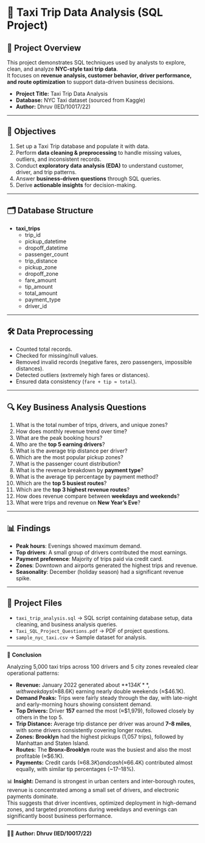 # 🚖 Taxi Trip Data Analysis (SQL Project)

## 📌 Project Overview
This project demonstrates SQL techniques used by analysts to explore, clean, and analyze **NYC-style taxi trip data**.  
It focuses on **revenue analysis, customer behavior, driver performance, and route optimization** to support data-driven business decisions.

- **Project Title:** Taxi Trip Data Analysis  
- **Database:** NYC Taxi dataset (sourced from Kaggle)  
- **Author:** Dhruv (IED/10017/22)  

---

## 🎯 Objectives
1. Set up a Taxi Trip database and populate it with data.  
2. Perform **data cleaning & preprocessing** to handle missing values, outliers, and inconsistent records.  
3. Conduct **exploratory data analysis (EDA)** to understand customer, driver, and trip patterns.  
4. Answer **business-driven questions** through SQL queries.  
5. Derive **actionable insights** for decision-making.  

---

## 🗂 Database Structure
- **taxi_trips**  
  - trip_id  
  - pickup_datetime  
  - dropoff_datetime  
  - passenger_count  
  - trip_distance  
  - pickup_zone  
  - dropoff_zone  
  - fare_amount  
  - tip_amount  
  - total_amount  
  - payment_type  
  - driver_id  

---

## 🛠 Data Preprocessing
- Counted total records.  
- Checked for missing/null values.  
- Removed invalid records (negative fares, zero passengers, impossible distances).  
- Detected outliers (extremely high fares or distances).  
- Ensured data consistency (`fare + tip ≈ total`).  

---

## 🔍 Key Business Analysis Questions
1. What is the total number of trips, drivers, and unique zones?  
2. How does monthly revenue trend over time?  
3. What are the peak booking hours?  
4. Who are the **top 5 earning drivers**?  
5. What is the average trip distance per driver?  
6. Which are the most popular pickup zones?  
7. What is the passenger count distribution?  
8. What is the revenue breakdown by **payment type**?  
9. What is the average tip percentage by payment method?  
10. Which are the **top 5 busiest routes**?  
11. Which are the **top 3 highest revenue routes**?  
12. How does revenue compare between **weekdays and weekends**?  
13. What were trips and revenue on **New Year’s Eve**?  

---

## 📊 Findings
- **Peak hours**: Evenings showed maximum demand.  
- **Top drivers**: A small group of drivers contributed the most earnings.  
- **Payment preference**: Majority of trips paid via credit card.  
- **Zones**: Downtown and airports generated the highest trips and revenue.  
- **Seasonality**: December (holiday season) had a significant revenue spike.  

---

## 📂 Project Files
- `taxi_trip_analysis.sql` → SQL script containing database setup, data cleaning, and business analysis queries.  
- `Taxi_SQL_Project_Questions.pdf` → PDF of project questions.  
- `sample_nyc_taxi.csv` → Sample dataset for analysis.  

---

📌 **Conclusion**

Analyzing 5,000 taxi trips across 100 drivers and 5 city zones revealed clear operational patterns:

- **Revenue:** January 2022 generated about **$134K**, with weekdays (≈$88.6K) earning nearly double weekends (≈$46.1K).  
- **Demand Peaks:** Trips were fairly steady through the day, with late-night and early-morning hours showing consistent demand.  
- **Top Drivers:** Driver **157** earned the most (≈$1,979), followed closely by others in the top 5.  
- **Trip Distance:** Average trip distance per driver was around **7–8 miles**, with some drivers consistently covering longer routes.  
- **Zones:** **Brooklyn** had the highest pickups (1,057 trips), followed by Manhattan and Staten Island.  
- **Routes:** The **Bronx–Brooklyn** route was the busiest and also the most profitable (≈$6.1K).  
- **Payments:** Credit cards (≈$68.3K) and cash (≈$66.4K) contributed almost equally, with similar tip percentages (~17–18%).  

📊 **Insight:** Demand is strongest in urban centers and inter-borough routes, revenue is concentrated among a small set of drivers, and electronic payments dominate.  
This suggests that driver incentives, optimized deployment in high-demand zones, and targeted promotions during weekdays and evenings can significantly boost business performance.

---
👨‍💻 **Author: Dhruv (IED/10017/22)**
